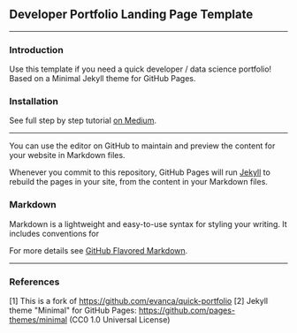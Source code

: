 ## Developer Portfolio Landing Page Template
---

### Introduction

Use this template if you need a quick developer / data science portfolio! Based on a Minimal Jekyll theme for GitHub Pages.

### Installation

See full step by step tutorial [on Medium](https://medium.com/@evanca/set-up-your-portfolio-website-in-less-than-10-minutes-with-github-pages-d0efa8ff56fd).
___

You can use the editor on GitHub to maintain and preview the content for your website in Markdown files.

Whenever you commit to this repository, GitHub Pages will run [Jekyll](https://jekyllrb.com/) to rebuild the pages in your site, from the content in your Markdown files.

### Markdown

Markdown is a lightweight and easy-to-use syntax for styling your writing. It includes conventions for

For more details see [GitHub Flavored Markdown](https://guides.github.com/features/mastering-markdown/).
___

### References

[1] This is a fork of https://github.com/evanca/quick-portfolio
[2] Jekyll theme "Minimal" for GitHub Pages: https://github.com/pages-themes/minimal (CC0 1.0 Universal License)
